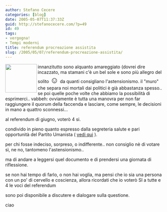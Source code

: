 ```yaml
---
author: Stefano Cecere
categories: [blog]
date: 2005-05-07T11:37:33Z
guid: http://stefanocecere.com/?p=49
id: 49
tags:
- vergogna!
- Tempi moderni
title: referendum procreazione assistita
slug: /2005/05/07/referendum-procreazione-assistita/
---
```


<img src="http://www.lucacoscioni.it/files/spilla.jpg" align="left" width="100" height="90" />innanzitutto sono alquanto amareggiato (dovrei dire incazzato, ma stamani c'è un bel sole e sono pi&#xf9; allegro del solito <span style="font-size: 20pt">&#x263a;</span> da quanti consigliano l'astensionismo. il "muro" che separa noi mortali dai politici è già abbastanza spesso.. se poi quelle poche volte che abbiamo la possibilità di esprimerci.. vabbeh: ovviamente è tutta una manovra per non far raggiungere il quorum della faccenda e lasciare, come sempre, le decisioni in mano a quattro sconnessi…

al referendum di giugno, voterò 4 si.

condivido in pieno quanto espresso dalla segreteria salute e pari opportunità del Partito Umanista ( [vedi qui](http://www.pumilano.it/pumilano/index.php?option=com_content&task=view&id=19&Itemid=26) ).

per chi fosse indeciso, sorpreso, o indifferente.. non consiglio nè di votare s&#xec;, ne no, tantomeno l'astensionismo..
  
ma di andare a leggersi quel documento e di prendersi una giornata di riflessione.

se non hai tempo di farlo, o non hai voglia, ma pensi che io sia una persona con un po' di cervello e coscienza, allora ricordati che io voterò SI a tutte e 4 le voci del referendum

sono poi disponibile a discutere e dialogare sulla questione.

ciao